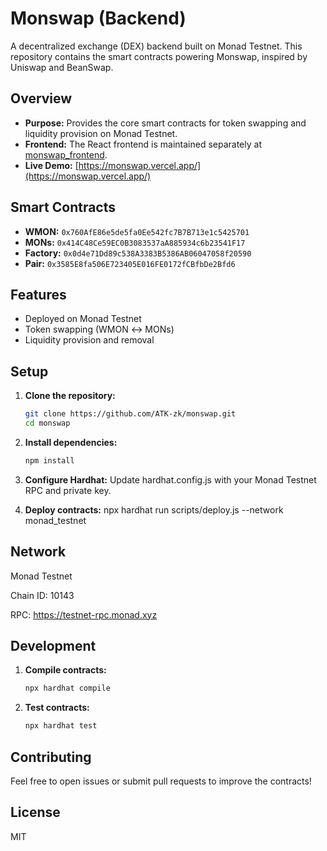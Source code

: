 # Monswap (Backend)

A decentralized exchange (DEX) backend built on Monad Testnet. This repository contains the smart contracts powering Monswap, inspired by Uniswap and BeanSwap.

## Overview
- **Purpose:** Provides the core smart contracts for token swapping and liquidity provision on Monad Testnet.
- **Frontend:** The React frontend is maintained separately at [monswap_frontend](https://github.com/ATK-zk/monswap_frontend).
- **Live Demo:** [https://monswap.vercel.app/](https://monswap.vercel.app/)

## Smart Contracts
- **WMON:** `0x760AfE86e5de5fa0Ee542fc7B7B713e1c5425701`
- **MONs:** `0x414C48Ce59EC0B3083537aA885934c6b23541F17`
- **Factory:** `0x0d4e71Dd89c538A3383B5386AB06047058f20590`
- **Pair:** `0x3585E8fa506E723405E016FE0172fCBfbDe2Bfd6`

## Features
- Deployed on Monad Testnet
- Token swapping (WMON ↔ MONs)
- Liquidity provision and removal

## Setup
1. **Clone the repository:**
   ```bash
   git clone https://github.com/ATK-zk/monswap.git
   cd monswap

2. **Install dependencies:**
   ```bash
   npm install

3. **Configure Hardhat:**
   Update hardhat.config.js with your Monad Testnet RPC and private key.

4. **Deploy contracts:**
   npx hardhat run scripts/deploy.js --network monad_testnet

## Network
   Monad Testnet

   Chain ID: 10143
   
   RPC: https://testnet-rpc.monad.xyz

## Development
1. **Compile contracts:**
   ```bash
   npx hardhat compile

2. **Test contracts:**
   ```bash
   npx hardhat test

## Contributing
   Feel free to open issues or submit pull requests to improve the contracts!

## License
   MIT